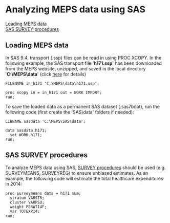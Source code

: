 # Analyzing MEPS data using SAS
[Loading MEPS data](#loading-meps-data)<br>
[SAS SURVEY procedures](#sas-survey-procedures)<br>

## Loading MEPS data
In SAS 9.4, transport (.ssp) files can be read in using PROC XCOPY. In the following example, the SAS transport file '<b>h171.ssp</b>' has been downloaded from the MEPS website, unzipped, and saved in the local directory '<b>C:\MEPS\data</b>' (click [here](../README.md#accessing-meps-hc-data) for details)
``` sas
FILENAME in_h171 'C:\MEPS\data\h171.ssp';

proc xcopy in = in_h171 out = WORK IMPORT;
run;
```
To save the loaded data as a permanent SAS dataset (.sas7bdat), run the following code (first create the 'SAS\data' folders if needed):
``` sas
LIBNAME sasdata 'C:\MEPS\SAS\data';

data sasdata.h171;
  set WORK.h171;
run;

```

## SAS SURVEY procedures
To analyze MEPS data using SAS, [SURVEY procedures](https://support.sas.com/rnd/app/stat/procedures/SurveyAnalysis.html) should be used (e.g. SURVEYMEANS, SURVEYREG) to ensure unbiased estimates. As an example, the following code will estimate the total healthcare expenditures in 2014:
``` sas
proc surveymeans data = h171 sum;
  stratum VARSTR;
  cluster VARPSU;
  weight PERWT14F;
  var TOTEXP14;
run;
```
